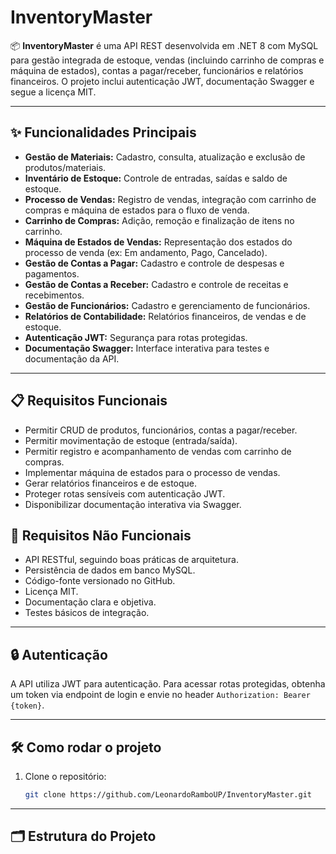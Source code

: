 # InventoryMaster

📦 **InventoryMaster** é uma API REST desenvolvida em .NET 8 com MySQL para gestão integrada de estoque, vendas (incluindo carrinho de compras e máquina de estados), contas a pagar/receber, funcionários e relatórios financeiros. O projeto inclui autenticação JWT, documentação Swagger e segue a licença MIT.

---

## ✨ Funcionalidades Principais

- **Gestão de Materiais:** Cadastro, consulta, atualização e exclusão de produtos/materiais.
- **Inventário de Estoque:** Controle de entradas, saídas e saldo de estoque.
- **Processo de Vendas:** Registro de vendas, integração com carrinho de compras e máquina de estados para o fluxo de venda.
- **Carrinho de Compras:** Adição, remoção e finalização de itens no carrinho.
- **Máquina de Estados de Vendas:** Representação dos estados do processo de venda (ex: Em andamento, Pago, Cancelado).
- **Gestão de Contas a Pagar:** Cadastro e controle de despesas e pagamentos.
- **Gestão de Contas a Receber:** Cadastro e controle de receitas e recebimentos.
- **Gestão de Funcionários:** Cadastro e gerenciamento de funcionários.
- **Relatórios de Contabilidade:** Relatórios financeiros, de vendas e de estoque.
- **Autenticação JWT:** Segurança para rotas protegidas.
- **Documentação Swagger:** Interface interativa para testes e documentação da API.

---

## 📋 Requisitos Funcionais

- Permitir CRUD de produtos, funcionários, contas a pagar/receber.
- Permitir movimentação de estoque (entrada/saída).
- Permitir registro e acompanhamento de vendas com carrinho de compras.
- Implementar máquina de estados para o processo de vendas.
- Gerar relatórios financeiros e de estoque.
- Proteger rotas sensíveis com autenticação JWT.
- Disponibilizar documentação interativa via Swagger.

## 🚫 Requisitos Não Funcionais

- API RESTful, seguindo boas práticas de arquitetura.
- Persistência de dados em banco MySQL.
- Código-fonte versionado no GitHub.
- Licença MIT.
- Documentação clara e objetiva.
- Testes básicos de integração.

---

## 🔒 Autenticação

A API utiliza JWT para autenticação. Para acessar rotas protegidas, obtenha um token via endpoint de login e envie no header `Authorization: Bearer {token}`.

---

## 🛠️ Como rodar o projeto

1. Clone o repositório:
   ```bash
   git clone https://github.com/LeonardoRamboUP/InventoryMaster.git
   ```

---

## 🗂️ Estrutura do Projeto
